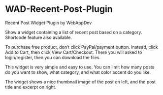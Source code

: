 # WAD-Recent-Post-Plugin
 Recent Post Widget Plugin by WebAppDev

Show a widget containing a list of recent post based on a category. Shortcode feature also available.

To purchase free product, don’t click PayPal/payment button. Instead, click Add to Cart, then click View Cart/Checkout. There you will asked to login/register, then you can download the files.

This widget is very simple and easy to use. You can limit how many posts do you want to show, what category, and what color accent do you like.

The widget shows a nice thumbnail image of the post on left, and the post title and excerpt on right.
